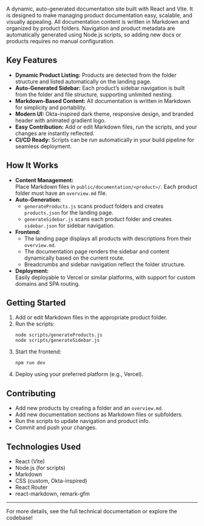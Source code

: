 A dynamic, auto-generated documentation site built with React and Vite.
 It is designed to make managing product documentation easy, scalable, and visually appealing. All documentation content is written in Markdown and organized by product folders. Navigation and product metadata are automatically generated using Node.js scripts, so adding new docs or products requires no manual configuration.

## Key Features

- **Dynamic Product Listing:** Products are detected from the folder structure and listed automatically on the landing page.
- **Auto-Generated Sidebar:** Each product’s sidebar navigation is built from the folder and file structure, supporting unlimited nesting.
- **Markdown-Based Content:** All documentation is written in Markdown for simplicity and portability.
- **Modern UI:** Okta-inspired dark theme, responsive design, and branded header with animated gradient logo.
- **Easy Contribution:** Add or edit Markdown files, run the scripts, and your changes are instantly reflected.
- **CI/CD Ready:** Scripts can be run automatically in your build pipeline for seamless deployment.

## How It Works

- **Content Management:**  
  Place Markdown files in `public/documentation/<product>/`. Each product folder must have an `overview.md` file.
- **Auto-Generation:**  
  - `generateProducts.js` scans product folders and creates `products.json` for the landing page.
  - `generateSidebar.js` scans each product folder and creates `sidebar.json` for sidebar navigation.
- **Frontend:**  
  - The landing page displays all products with descriptions from their `overview.md`.
  - The documentation page renders the sidebar and content dynamically based on the current route.
  - Breadcrumbs and sidebar navigation reflect the folder structure.
- **Deployment:**  
  Easily deployable to Vercel or similar platforms, with support for custom domains and SPA routing.

## Getting Started

1. Add or edit Markdown files in the appropriate product folder.
2. Run the scripts:
   ```
   node scripts/generateProducts.js
   node scripts/generateSidebar.js
   ```
3. Start the frontend:
   ```
   npm run dev
   ```
4. Deploy using your preferred platform (e.g., Vercel).

## Contributing

- Add new products by creating a folder and an `overview.md`.
- Add new documentation sections as Markdown files or subfolders.
- Run the scripts to update navigation and product info.
- Commit and push your changes.

## Technologies Used

- React (Vite)
- Node.js (for scripts)
- Markdown
- CSS (custom, Okta-inspired)
- React Router
- react-markdown, remark-gfm

---

For more details, see the full technical documentation or explore the codebase!
